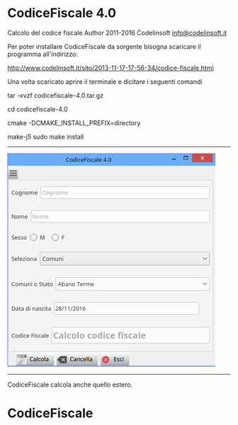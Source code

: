 CodiceFiscale 4.0
=========

Calcolo del codice fiscale
Author 2011-2016 Codelinsoft <info@codelinsoft.it>

Per poter installare CodiceFiscale da sorgente bisogna 
scaricare il programma all'indirizzo:

http://www.codelinsoft.it/sito/2013-11-17-17-56-34/codice-fiscale.html

Una volta scaricato aprire il terminale e dicitare i seguenti comandi

tar -xvzf codicefiscale-4.0.tar.gz

cd codicefiscale-4.0

cmake -DCMAKE_INSTALL_PREFIX=directory

make-j5
sudo make install

------------------------------------------------------------------------
![ScreenShot](https://github.com/kratos83/CodiceFiscale/blob/master/codicefiscale.png)

------------------------------------------------------------------------
CodiceFiscale calcola anche quello estero.
# CodiceFiscale
